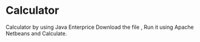 # Calculator
Calculator by using Java Enterprice
Download the file , Run it using Apache Netbeans and Calculate.
